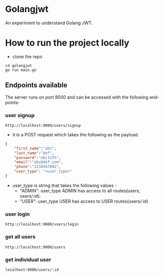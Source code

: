 # Golangjwt
An experiment to understand Golang JWT.

# How to run the project locally
- clone the repo
```
cd golangjwt
go run main.go
```

## Endpoints available
The server runs on port 9000 and can be accessed with the following end-points-
### user signup
```
http://localhost:9000/users/signup
```
- it is a POST request which takes the following as the payload.
```json
{
    "first_name":"abc",
    "last_name":"def",
    "password":"abc123%",
    "email":"abc@def.com",
    "phone":"1234567892",
    "user_type": "<user_type>" 
}
```
- user_type is string that takes the following values -
  - "ADMIN": user_type ADMIN has access to all routes(users, users/:id).
  - "USER": user_type USER has access to USER routes(users/:id)

### user login
```
http://localhost:9000/users/login
```
### get all users
```
http://localhost:9000/users
```
### get individual user
```
localhost:9000/users/:id
```
